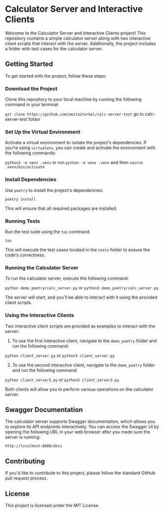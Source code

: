 # Calculator Server and Interactive Clients

Welcome to the Calculator Server and Interactive Clients project! This repository contains a simple calculator server along with two interactive client scripts that interact with the server. Additionally, the project includes a folder with test cases for the calculator server.

## Getting Started

To get started with the project, follow these steps:

### Download the Project

Clone this repository to your local machine by running the following command in your terminal:

`git clone https://github.com/amitaiturkel/calc-server-test`
go to calc-server-test foldor 

### Set Up the Virtual Environment

Activate a virtual environment to isolate the project's dependencies. If you're using `virtualenv`, you can create and activate the environment with the following commands:

`python3 -m venv .venv` 
or run `python -m venv .venv`
and then
`source .venv/bin/activate`


### Install Dependencies

Use `poetry` to install the project's dependencies:

`poetry install`


This will ensure that all required packages are installed.

### Running Tests

Run the test suite using the `tox` command:

`tox`


This will execute the test cases located in the `tests` folder to ensure the code's correctness.

### Running the Calculator Server

To run the calculator server, execute the following command:

`python demo_poetry/calc_server.py` or `python3 demo_poetry/calc_server.py`

The server will start, and you'll be able to interact with it using the provided client scripts.

### Using the Interactive Clients

Two interactive client scripts are provided as examples to interact with the server:

1. To use the first interactive client, navigate to the `demo_poetry` folder and run the following command:

`python client_server.py` or  `python3 client_server.py`

2. To use the second interactive client, navigate to the `demo_poetry` folder and run the following command:

`python client_server2.py` or `python3 client_server2.py`


Both clients will allow you to perform various operations on the calculator server.

## Swagger Documentation

The calculator server supports Swagger documentation, which allows you to explore its API endpoints interactively. You can access the Swagger UI by opening the following URL in your web browser after you made sure the server is running:

`http://localhost:8000/docs`


## Contributing

If you'd like to contribute to this project, please follow the standard GitHub pull request process.

## License

This project is licensed under the MIT License.
